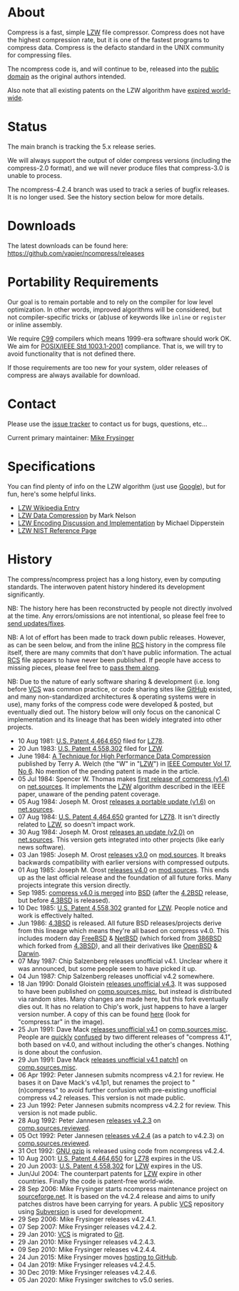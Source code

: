 # About

Compress is a fast, simple [LZW] file compressor.
Compress does not have the highest compression rate, but it is one of the
fastest programs to compress data.
Compress is the defacto standard in the UNIX community for compressing files.

The ncompress code is, and will continue to be, released into the
[public domain] as the original authors intended.

Also note that all existing patents on the LZW algorithm have
[expired world-wide](https://en.wikipedia.org/wiki/LZW#Patents).

# Status

The main branch is tracking the 5.x release series.

We will always support the output of older compress versions (including the
compress-2.0 format), and we will never produce files that compress-3.0 is
unable to process.

The ncompress-4.2.4 branch was used to track a series of bugfix releases.
It is no longer used.  See the history section below for more details.

# Downloads

The latest downloads can be found here:
<https://github.com/vapier/ncompress/releases>

# Portability Requirements

Our goal is to remain portable and to rely on the compiler for low level
optimization.  In other words, improved algorithms will be considered, but not
compiler-specific tricks or (ab)use of keywords like `inline` or `register` or
inline assembly.

We require [C99] compilers which means 1999-era software should work OK.
We aim for [POSIX/IEEE Std 1003.1-2001][POSIX-2001] compliance.
That is, we will try to avoid functionality that is not defined there.

If those requirements are too new for your system, older releases of compress
are always available for download.

[C99]: https://en.wikipedia.org/wiki/C99
[POSIX-2001]: https://pubs.opengroup.org/onlinepubs/009695399/

# Contact

Please use the [issue tracker][tracker] to contact us for bugs, questions, etc...

Current primary maintainer:
<a href="mailto:vapier@gmail.com">Mike Frysinger</a>

# Specifications

You can find plenty of info on the LZW algorithm (just use
[Google](https://www.google.com/search?q=lzw)), but for fun, here's some helpful
links.

* [LZW Wikipedia Entry][LZW]
* [LZW Data Compression](https://www.dogma.net/markn/articles/lzw/lzw.htm) by Mark Nelson
* [LZW Encoding Discussion and Implementation](http://michael.dipperstein.com/lzw) by Michael Dipperstein
* [LZW NIST Reference Page](https://www.nist.gov/dads/HTML/lempelZivWelch.html)

# History

The compress/ncompress project has a long history, even by computing standards.
The interwoven patent history hindered its development significantly.

NB: The history here has been reconstructed by people not directly involved at
the time.  Any errors/omissions are not intentional, so please feel free to
[send updates/fixes][tracker].

NB: A lot of effort has been made to track down public releases.  However, as
can be seen below, and from the inline [RCS] history in the compress file
itself, there are many commits that don't have public information.  The actual
[RCS] file appears to have never been published.  If people have access to
missing pieces, please feel free to [pass them along][tracker].

NB: Due to the nature of early software sharing & development (i.e. long before
[VCS] was common practice, or code sharing sites like [GitHub] existed, and many
non-standardized architectures & operating systems were in use), many forks of
the compress code were developed & posted, but eventually died out.  The history
below will only focus on the canonical C implementation and its lineage that has
been widely integrated into other projects.

* 10 Aug 1981: [U.S. Patent 4,464,650] filed for [LZ78].
* 20 Jun 1983: [U.S. Patent 4,558,302] filed for [LZW].
* June 1984: [A Technique for High Performance Data Compression] published by
  Terry A. Welch (the "W" in "[LZW]") in [IEEE Computer Vol 17, No 6].  No
  mention of the pending patent is made in the article.
* 05 Jul 1984: Spencer W. Thomas makes [first release of compress (v1.4)][1.4]
  on [net.sources].  It implements the [LZW] algorithm described in the IEEE
  paper, unaware of the pending patent coverage.
* 05 Aug 1984: Joseph M. Orost [releases a portable update (v1.6)][1.6] on
  [net.sources].
* 07 Aug 1984: [U.S. Patent 4,464,650] granted for [LZ78].  It isn't directly
  related to [LZW], so doesn't impact work.
* 30 Aug 1984: Joseph M. Orost [releases an update (v2.0)][2.0] on
  [net.sources].  This version gets integrated into other projects (like early
  news software).
* 03 Jan 1985: Joseph M. Orost [releases v3.0][3.0] on [mod.sources].  It breaks
  backwards compatibility with earlier versions with compressed outputs.
* 01 Aug 1985: Joseph M. Orost [releases v4.0][4.0] on [mod.sources].  This ends
  up as the last official release and the foundation of all future forks.  Many
  projects integrate this version directly.
* Sep 1985: [compress v4.0 is merged][BSD-compress-merge] into [BSD]
  (after the [4.2BSD] release, but before [4.3BSD] is released).
* 10 Dec 1985: [U.S. Patent 4,558,302] granted for [LZW].  People notice and
  work is effectively halted.
* Jun 1986: [4.3BSD] is released.  All future BSD releases/projects derive from
  this lineage which means they're all based on compress v4.0.  This includes
  modern day [FreeBSD] & [NetBSD] (which forked from [386BSD] which forked from
  [4.3BSD]), and all their derivatives like [OpenBSD] & [Darwin].
* 07 May 1987: Chip Salzenberg releases unofficial v4.1.  Unclear where it was
  announced, but some people seem to have picked it up.
* 04 Jun 1987: Chip Salzenberg releases unofficial v4.2 somewhere.
* 18 Jan 1990: Donald Gloistein [releases unofficial v4.3][4.3-dead].  It was
  supposed to have been published on [comp.sources.misc], but instead is
  distributed via random sites. Many changes are made here, but this fork
  eventually dies out.  It has no relation to Chip's work, just happens to have
  a larger version number.  A copy of this can be found [here][walnut-iso] (look
  for "compress.tar" in the image).
* 25 Jun 1991: Dave Mack [releases unofficial v4.1][4.1] on [comp.sources.misc].
  People are [quickly][confuse1] [confused][confuse2] by two different releases
  of "compress 4.1", both based on v4.0, and without including the other's
  changes.  Nothing is done about the confusion.
* 29 Jun 1991: Dave Mack [releases unofficial v4.1 patch1][4.1p1] on
  [comp.sources.misc].
* 06 Apr 1992: Peter Jannesen submits ncompress v4.2.1 for review.  He bases it
  on Dave Mack's v4.1p1, but renames the project to "(n)compress" to avoid
  further confusion with pre-existing unofficial compress v4.2 releases.
  This version is not made public.
* 23 Jun 1992: Peter Jannesen submits ncompress v4.2.2 for review.
  This version is not made public.
* 28 Aug 1992: Peter Jannesen [releases v4.2.3][4.2.3] on
  [comp.sources.reviewed].
* 05 Oct 1992: Peter Jannesen [releases v4.2.4][4.2.4] (as a patch to v4.2.3)
  on [comp.sources.reviewed].
* 31 Oct 1992: [GNU gzip] is released using code from ncompress v4.2.4.
* 10 Aug 2001: [U.S. Patent 4,464,650] for [LZ78] expires in the US.
* 20 Jun 2003: [U.S. Patent 4,558,302] for [LZW] expires in the US.
* Jun/Jul 2004: The counterpart patents for [LZW] expire in other countries.
  Finally the code is patent-free world-wide.
* 28 Sep 2006: Mike Frysinger starts ncompress maintenance project on
  [sourceforge.net](https://sf.net/p/ncompress/).  It is based on the v4.2.4
  release and aims to unify patches distros have been carrying for years.
  A public [VCS] repository using [Subversion] is used for development.
* 29 Sep 2006: Mike Frysinger releases v4.2.4.1.
* 07 Sep 2007: Mike Frysinger releases v4.2.4.2.
* 29 Jan 2010: [VCS] is migrated to [Git].
* 29 Jan 2010: Mike Frysinger releases v4.2.4.3.
* 09 Sep 2010: Mike Frysinger releases v4.2.4.4.
* 24 Jun 2015: Mike Frysinger moves
  [hosting to GitHub](https://github.com/vapier/ncompress/).
* 04 Jan 2019: Mike Frysinger releases v4.2.4.5.
* 30 Dec 2019: Mike Frysinger releases v4.2.4.6.
* 05 Jan 2020: Mike Frysinger switches to v5.0 series.

[1.4]: https://groups.google.com/d/topic/net.sources/fonve4JCDpQ/discussion
[1.6]: https://groups.google.com/d/topic/net.sources/mXX0Ic7sPgg/discussion
[2.0]: https://groups.google.com/d/topic/net.sources/O-fDfsSluL0/discussion
[3.0]: https://groups.google.com/d/topic/mod.sources/fCpRnZZ2GBw/discussion
[4.0]: https://groups.google.com/d/topic/mod.sources/rMlKWGkEfFs/discussion
[4.1]: https://groups.google.com/d/topic/comp.sources.misc/gCgF0Zo1vp0/discussion
[4.1p1]: https://groups.google.com/d/topic/comp.sources.misc/dov5AFo1rDI/discussion
[4.2.3]: https://groups.google.com/d/topic/comp.sources.reviewed/9Cn4WTNOeoo/discussion
[4.2.4]: https://groups.google.com/d/topic/comp.sources.reviewed/39UrQ3iywAA/discussion
[4.3-dead]: https://groups.google.com/d/msg/comp.sources.bugs/nsa_VVpnkJs/96p7OirdHg4J
[confuse1]: https://groups.google.com/d/msg/comp.sources.bugs/Qh9Fol0By_k/mY2GDjjiulQJ
[confuse2]: https://groups.google.com/d/topic/comp.sources.bugs/nsa_VVpnkJs/discussion
[walnut-iso]: https://archive.org/details/CDROM_March92

[A Technique for High Performance Data Compression]: https://www.cs.duke.edu/courses/spring03/cps296.5/papers/welch_1984_technique_for.pdf
[386BSD]: https://en.wikipedia.org/wiki/386BSD
[4.2BSD]: https://en.wikipedia.org/wiki/History_of_the_Berkeley_Software_Distribution#4.2BSD
[4.3BSD]: https://en.wikipedia.org/wiki/History_of_the_Berkeley_Software_Distribution#4.3BSD
[BSD]: https://en.wikipedia.org/wiki/BSD
[BSD-compress-merge]: https://minnie.tuhs.org/cgi-bin/utree.pl?file=4.3BSD/usr/src/ucb/compress/compress.c
[Darwin]: https://en.wikipedia.org/wiki/Darwin_(operating_system)
[FreeBSD]: https://en.wikipedia.org/wiki/FreeBSD
[NetBSD]: https://en.wikipedia.org/wiki/NetBSD
[OpenBSD]: https://en.wikipedia.org/wiki/OpenBSD
[GNU gzip]: https://www.gnu.org/software/gzip/
[IEEE Computer Vol 17, No 6]: https://ieeexplore.ieee.org/document/1659158
[LZ78]: https://en.wikipedia.org/wiki/LZ78
[LZW]: https://en.wikipedia.org/wiki/LZW
[public domain]: https://en.wikipedia.org/wiki/Public_domain
[U.S. Patent 4,464,650]: https://patents.google.com/patent/US4464650
[U.S. Patent 4,558,302]: https://patents.google.com/patent/US4558302
[comp.sources.misc]: https://groups.google.com/forum/#!forum/comp.sources.misc
[comp.sources.reviewed]: https://groups.google.com/forum/#!forum/comp.sources.reviewed
[mod.sources]: https://groups.google.com/forum/#!forum/mod.sources
[net.sources]: https://groups.google.com/forum/#!forum/net.sources
[tracker]: https://github.com/vapier/ncompress/issues
[Git]: https://en.wikipedia.org/wiki/Git
[RCS]: https://en.wikipedia.org/wiki/Revision_Control_System
[Subversion]: https://en.wikipedia.org/wiki/Apache_Subversion
[VCS]: https://en.wikipedia.org/wiki/Version_control_system
[GitHub]: https://github.com/
